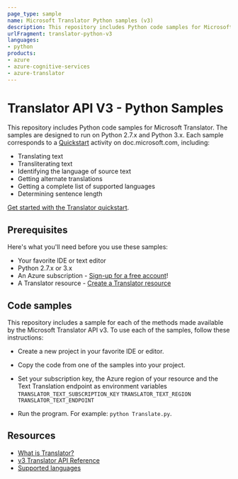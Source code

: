 ```yaml
---
page_type: sample
name: Microsoft Translator Python samples (v3)
description: This repository includes Python code samples for Microsoft Translator. 
urlFragment: translator-python-v3
languages:
- python
products:
- azure
- azure-cognitive-services
- azure-translator
---
```


# Translator API V3 - Python Samples

This repository includes Python code samples for Microsoft Translator. The samples are designed to run on Python 2.7.x and Python 3.x. Each sample corresponds to a [Quickstart](https://docs.microsoft.com/azure/cognitive-services/translator/quickstart-translator) activity on doc.microsoft.com, including:

* Translating text
* Transliterating text 
* Identifying the language of source text
* Getting alternate translations
* Getting a complete list of supported languages
* Determining sentence length

[Get started with the Translator quickstart](https://docs.microsoft.com/azure/cognitive-services/translator/quickstart-translator).

## Prerequisites

Here's what you'll need before you use these samples:

* Your favorite IDE or text editor
* Python 2.7.x or 3.x
* An Azure subscription - [Sign-up for a free account](https://docs.microsoft.com/azure/cognitive-services/translator/translator-text-how-to-signup)!
* A Translator resource - [Create a Translator resource](https://ms.portal.azure.com/#create/Microsoft.CognitiveServicesTextTranslation)

## Code samples

This repository includes a sample for each of the methods made available by the Microsoft Translator API v3. To use each of the samples, follow these instructions:

* Create a new project in your favorite IDE or editor.
* Copy the code from one of the samples into your project.
* Set your subscription key, the Azure region of your resource and the Text Translation endpoint as environment variables
`TRANSLATOR_TEXT_SUBSCRIPTION_KEY`
`TRANSLATOR_TEXT_REGION`
`TRANSLATOR_TEXT_ENDPOINT`

* Run the program. For example: `python Translate.py`.

## Resources

* [What is Translator?](https://docs.microsoft.com/azure/cognitive-services/translator/translator-info-overview)
* [v3 Translator API Reference](https://docs.microsoft.com/azure/cognitive-services/translator/)
* [Supported languages](https://docs.microsoft.com/azure/cognitive-services/translator/language-support)
